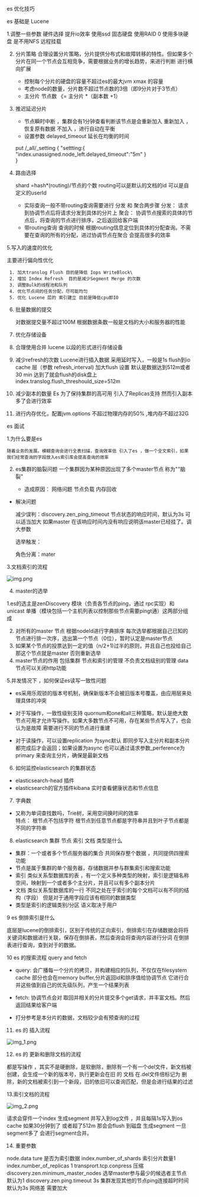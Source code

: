 es 优化技巧

es 基础是 Lucene

1.调整一些参数 硬件选择 提升io效率 使用ssd 固态硬盘 使用RAID 0 使用多块硬盘 是不用NFS 远程挂载

2. 分片策略 合理设置分片策略，分片提供分布式和故障转移的特性。但如果多个分片在同一个节点会互相竞争，需要根据业务的增长趋势，来进行判断 进行横向扩展
    * 控制每个分片的硬盘的容量不超过es的最大jvm xmax 的容量
    * 考虑node的数量，分片数不超过节点数的3倍（即9分片对于3节点）
    * 主分片 节点数 《= 主分片 *（副本数 +1）

3. 推迟延迟分片
    * 节点瞬时中断 ，集群会有1分钟查看判断该节点是会重新加入 重新加入 ，恢复原有数据 不加入 ，进行自动在平衡
    * 设置参数 delayed_timeout 延长在均衡的时间

   put /_all/_setting {
   "settting:{
   "index.unassigned.node_left.delayed_timeout":"5m"
   }   
   }
4. 路由选择

   shard =hash*(routing)/节点的个数 routing可以是默认的文档的id 可以是自定义的userId
    * 实际查询一般不带routing查询需要进行 分发 和 聚合两步骤 分发： 请求到协调节点后将请求分发到具体的分片上 聚合： 协调节点搜索的具体的节点后，将查询的节点进行排序，之后返回给客户端
    * 带routing查询 查询的时候 根据routing信息定位到具体的分配查询。不需要在查询的所有的分配，进过协调节点在聚合 会提高很多的效率

5.写入的速度的优化

主要进行偏向性优化

     1. 加大translog Flush 目的是降低 Iops WriteBlock\
     2. 增加 Index Refresh  目的是减少Segment Merge 的次数
     3. 调整Bulk的线程池和队列
     4. 优化节点间的任务分配，尽可能均匀
     5. 优化 Lucene 层的 索引建立 目前是降低cpu即IO

6. 批量数据的提交

   对数据提交量不超过100M 根据数据条数一般是文档的大小和服务器的性能

7. 优化存储设备
8. 合理使用合并 lucene 以段的形式进行存储设备
9. 减少refresh的次数 Lucene进行插入数据 采用延时写入，一般是1s flush到io cache 层（参数 refresh_interval)
   加大flush 设置 默认是数据达到512m或者30 min 达到了就会flush的disk盘上 index.translog.flush_threshould_size=512m
10. 减少副本的数量 Es 为了保持集群的高可用 引入了Replicas支持 然而引入副本多了会进行效率
11. 进行内存优化，配置jvm.options 不超过物理内存的50% ,堆内存不超过32G

es 面试

1.为什么要是es

    随着业务的发展。模糊查询会进行全表扫描，查询效率低 引入了es ，做一个全文索引，如果我们经常查询的字段放入es索引库会提高查询的效率

2. es集群的脑裂问题 一个集群因为某种原因出现了多个master节点 称为""脑裂"

    * 造成原因： 网络问题 节点负载 内存回收


* 解决问题

  减少误判：discovery.zen_ping_timeout 节点状态的响应时间，默认为3s 可以适当加大 如果master 在该响应时间内没有响应说明该master已经挂了。调大参数

  选举触发：

  角色分离：mater

3.文档索引的流程

![img.png](img.png)

4. master的选举

1.es的选主是zenDiscovery 模块（负责各节点的ping，通过 rpc实现）和 unicast 单播（模块包括一个主机列表以控制那些节点需要pingt通）这两部分组成

2. 对所有的master 节点 根据nodeId进行字典排序 每次选举都根据自己已知的节点进行排一次序，选出第一个节点（0位），暂时认定是master节点
3. 如果某个节点的投票达到一定的值（n/2+1)过半的原则，并且自己也投给自己 那这个节点就是master 否则重新选举
4. master节点的作用 包括集群 节点和索引的管理 不负责文档级别的管理 data节点可以关闭http功能

5.并发情况下 ，如何保证es读写一致性问题

* es采用乐观锁的版本号机制，确保新版本不会被旧版本号覆盖，由应用层来处理具体的冲突
* 对于写操作，一致性级别支持 quornum和one和all三种策略，默认是绝大数节点可用才允许写操作。如果大多数节点不可用，存在某些节点写入了，也会认为是故障 需要进行不同的节点进行重建

* 对于读操作，可以设置replication 为sync默认 即同步写入主分片和副本分片都完成后才会返回；如果设置为async 也可以通过请求参数_perference为primary 来查询主分片，确保是最新文档

6. 如何监控elasticsearch 的集群状态

* elasticsearch-head 插件
* elasticsearch的官方插件kibana 实时查看健康状态和节点信息

7. 字典数

* 又称为单词查找数吗，Trie树，采用空间换时间的效率  
  特点： 根节点不包括字符 根节点到任意节点都是字符串并且到叶子节点都是不同的字符串

8. elasticsearch 集群 节点 索引 文档 类型是什么

* 集群：一个或者多个节点服务器的集合 共同保存整个数据 ，共同提供四搜索功能
* 节点是属于集群的单个服务器，存储数据并参与群集索引和搜索功能
* 索引 类似关系型数据库的表 ，有一个定义多种类型的映射，索引是逻辑名称空间，映射到一个或者多个主分片，并且可以有多个副本分片
* 文档 类似关系型数据库的一行 不同之处在于索引的每个文档可以有不同的结构（字段） 但是对于通用字段应该有相同的数据类型
* 类型是索引的逻辑类别/分区 语义取决于用户
  
9 es 倒排索引是什么
    
 底层是lucene的倒排索引，区别于传统的正向索引，倒排索引在存储数据会将将关键词和数据进行关联，保存在倒排表，然后查询会将查询内容进行分词
 在倒排表进行查询，查到对于的数据。
    
10 es 的搜索流程
 query and fetch 

 * query: 会广播每一个分片的拷贝，并构建相应的队列，不仅仅在filesystem cache 部分也会在memory buffer,分片返回id和排序值给协调节点
它进行合并这些值到自己的优先级队列，产生一个结果列表
   
 * fetch: 协调节点会对 取回并相关的分片提交多个get请求，并丰富文档。然后返回结果给客户端

 *  打分参考是本分片的数据，文档较少会有预查询的过程


11. es 的 插入流程

 ![img_1.png](img_1.png)
 

12. es 的 更新和删除文档的流程

 都是写操作 ，其实不是硬删除，是软删除，删除有一个有一个del文件，新文档被创建，会生成一个新的版本号，执行更新会在旧 的 文档 在.del文件倍标记为
 删除，新的文档被索引到一个新段，旧的依旧可以查询匹配，但是会进行结果的过滤
 
13.索引文档的流程

 ![img_2.png](img_2.png)
 
 请求会穿件一个index 生成segment 并写入到log文件 ，并且每隔1s写入到os cache 如果30分钟到了 或者超了512m 那会会flush 到磁盘
 生成segment 一旦segment多了 会进行segment合并。
 
14. 重要参数

 node.data  ture 是否为索引数据
 index.number_of_shards 索引分片数量1
 index.number_of_replicas 1
 transprort.tcp.conpress  压缩
 discovery.zen.minimum_master_nodes 选举master参与最少的候选者主节点 默认为1
 discovery.zen.ping.timeout 3s 集群发现其他的节点ping连接超时时间 默认为3s 网络差 需要加大